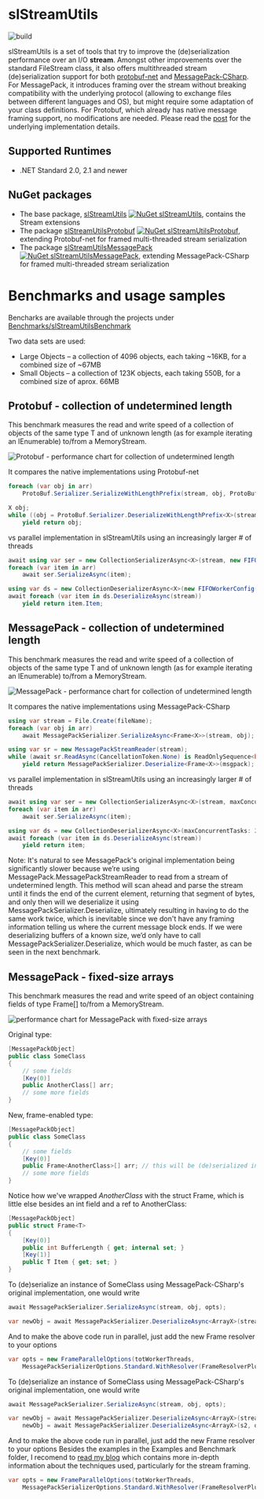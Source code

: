 # slStreamUtils
![build](https://github.com/sergioloff/slStreamUtils/actions/workflows/BuildAndTestOnPush.yml/badge.svg) 


slStreamUtils is a set of tools that try to improve the (de)serialization performance over an I/O **stream**.
Amongst other improvements over the standard FileStream class, it also offers multithreaded stream (de)serialization support for both [protobuf-net](https://github.com/protobuf-net/protobuf-net) and [MessagePack-CSharp](https://github.com/neuecc/MessagePack-CSharp). 
For MessagePack, it introduces framing over the stream without breaking compatibility with the underlying protocol (allowing to exchange files between different languages and OS), but might require some adaptation of your class definitions. 
For Protobuf, which already has native message framing support, no modifications are needed.
Please read the [post](https://slstreamutils.blogspot.com) for the underlying implementation details.

## Supported Runtimes
- .NET Standard 2.0, 2.1 and newer

## NuGet packages
- The base package, [slStreamUtils](https://www.nuget.org/packages/slStreamUtils) [![NuGet slStreamUtils](https://img.shields.io/nuget/v/slStreamUtils.svg)](https://www.nuget.org/packages/slStreamUtils), contains the Stream extensions
- The package [slStreamUtilsProtobuf](https://www.nuget.org/packages/slStreamUtilsProtobuf) [![NuGet slStreamUtilsProtobuf](https://img.shields.io/nuget/v/slStreamUtilsProtobuf.svg)](https://www.nuget.org/packages/slStreamUtilsProtobuf), extending Protobuf-net for framed multi-threaded stream serialization
- The package [slStreamUtilsMessagePack](https://www.nuget.org/packages/slStreamUtilsMessagePack) [![NuGet slStreamUtilsMessagePack](https://img.shields.io/nuget/v/slStreamUtilsMessagePack.svg)](https://www.nuget.org/packages/slStreamUtilsMessagePack), extending MessagePack-CSharp for framed multi-threaded stream serialization

# Benchmarks and usage samples

Bencharks are available through the projects under [Benchmarks/slStreamUtilsBenchmark](https://github.com/sergioloff/slStreamUtils/tree/master/Benchmarks)

Two data sets are used: 

* Large Objects – a collection of 4096 objects, each taking ~16KB, for a combined size of ~67MB
* Small Objects – a collection of 123K objects, each taking 550B, for a combined size of aprox. 66MB 

## Protobuf - collection of undetermined length 

This benchmark measures the read and write speed of a collection of objects of the same type T and of unknown length (as for example iterating an IEnumerable<T>) to/from a MemoryStream.

![Protobuf - performance chart for collection of undetermined length](https://raw.githubusercontent.com/sergioloff/slStreamUtils/master/PB_coll.png)
	
It compares the native implementations using Protobuf-net
	
```csharp
foreach (var obj in arr)
	ProtoBuf.Serializer.SerializeWithLengthPrefix(stream, obj, ProtoBuf.PrefixStyle.Base128, 1);

X obj;
while ((obj = ProtoBuf.Serializer.DeserializeWithLengthPrefix<X>(stream, ProtoBuf.PrefixStyle.Base128, 1)) != null)
	yield return obj;
```

vs parallel implementation in slStreamUtils using an increasingly larger # of threads
    
```csharp
await using var ser = new CollectionSerializerAsync<X>(stream, new FIFOWorkerConfig(maxConcurrentTasks: 2));
foreach (var item in arr)
	await ser.SerializeAsync(item);

using var ds = new CollectionDeserializerAsync<X>(new FIFOWorkerConfig(maxConcurrentTasks: 2));
await foreach (var item in ds.DeserializeAsync(stream))
	yield return item.Item;
```

## MessagePack - collection of undetermined length 

This benchmark measures the read and write speed of a collection of objects of the same type T and of unknown length (as for example iterating an IEnumerable<T>) to/from a MemoryStream.

![MessagePack - performance chart for collection of undetermined length](https://raw.githubusercontent.com/sergioloff/slStreamUtils/master/MP_coll.png)
	
It compares the native implementations using MessagePack-CSharp
	
```csharp
using var stream = File.Create(fileName);
foreach (var obj in arr)
	await MessagePackSerializer.SerializeAsync<Frame<X>>(stream, obj);

using var sr = new MessagePackStreamReader(stream);
while (await sr.ReadAsync(CancellationToken.None) is ReadOnlySequence<byte> msgpack)
	yield return MessagePackSerializer.Deserialize<Frame<X>>(msgpack);
```

vs parallel implementation in slStreamUtils using an increasingly larger # of threads
    
```csharp
await using var ser = new CollectionSerializerAsync<X>(stream, maxConcurrentTasks: 2);
foreach (var item in arr)
	await ser.SerializeAsync(item);

using var ds = new CollectionDeserializerAsync<X>(maxConcurrentTasks: 2);
await foreach (var item in ds.DeserializeAsync(stream))
	yield return item;
```

Note: It's natural to see MessagePack's original implementation being significantly slower because we’re using MessagePack.MessagePackStreamReader to read from a stream of undetermined length. This method will scan ahead and parse the stream until it finds the end of the current element, returning that segment of bytes, and only then will we deserialize it using MessagePackSerializer.Deserialize, ultimately resulting in having to do the same work twice, which is inevitable since we don't have any framing information telling us where the current message block ends. If we were deserializing buffers of a known size, we’d only have to call MessagePackSerializer.Deserialize, which would be much faster, as can be seen in the next benchmark.

## MessagePack - fixed-size arrays
	
This benchmark measures the read and write speed of an object containing fields of type Frame<T>[] to/from a MemoryStream.

![performance chart for MessagePack with fixed-size arrays](https://raw.githubusercontent.com/sergioloff/slStreamUtils/master/MP_par.png)

Original type:

```csharp
[MessagePackObject]
public class SomeClass
{
	// some fields
	[Key(0)]
	public AnotherClass[] arr;
	// some more fields
}
```

New, frame-enabled type:
	
```csharp
[MessagePackObject]
public class SomeClass
{
	// some fields
	[Key(0)]
	public Frame<AnotherClass>[] arr; // this will be (de)serialized in parallel since it's wrapped in *Frame<>*
	// some more fields
}
```

Notice how we've wrapped *AnotherClass* with the struct Frame, which is little else besides an int field and a ref to AnotherClass:

```csharp
[MessagePackObject]
public struct Frame<T>
{
	[Key(0)]
	public int BufferLength { get; internal set; }
	[Key(1)]
	public T Item { get; set; }
}
```

To (de)serialize an instance of SomeClass using MessagePack-CSharp's original implementation, one would write

```csharp
await MessagePackSerializer.SerializeAsync(stream, obj, opts);

var newObj = await MessagePackSerializer.DeserializeAsync<ArrayX>(stream, opts);
```

And to make the above code run in parallel, just add the new Frame resolver to your options

```csharp
var opts = new FrameParallelOptions(totWorkerThreads, 
	MessagePackSerializerOptions.Standard.WithResolver(FrameResolverPlusStandarResolver.Instance));
```

To (de)serialize an instance of SomeClass using MessagePack-CSharp's original implementation, one would write

```csharp
await MessagePackSerializer.SerializeAsync(stream, obj, opts);

var newObj = await MessagePackSerializer.DeserializeAsync<ArrayX>(stream, opts);
    newObj = await MessagePackSerializer.DeserializeAsync<ArrayX>(s2, opts); // this will process ArrayX.arr in parallel while loading since it has framing data
```
And to make the above code run in parallel, just add the new Frame resolver to your options
Besides the examples in the Examples and Benchmark folder, I recomend to [read my blog](https://slstreamutils.blogspot.com/) which contains more in-depth information about the techniques used, particularly for the stream framing.
```csharp
var opts = new FrameParallelOptions(totWorkerThreads, 
	MessagePackSerializerOptions.Standard.WithResolver(FrameResolverPlusStandarResolver.Instance));
```


